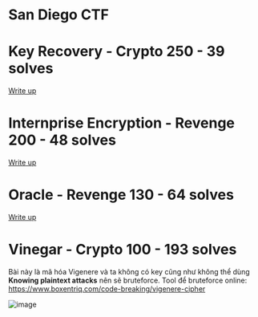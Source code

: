 # San Diego CTF
# Key Recovery - Crypto 250 - 39 solves

[Write up]()

# Internprise Encryption - Revenge 200 - 48 solves

[Write up](https://github.com/Tsouth113/San-Diego/tree/main/Internprise_Encryption)

# Oracle - Revenge 130 - 64 solves

[Write up](https://github.com/Tsouth113/San-Diego/tree/main/Key_recovery)

# Vinegar - Crypto 100 - 193 solves
Bài này là mã hóa Vigenere và ta không có key cũng như không thể dùng **Knowing plaintext attacks** nên sẽ bruteforce. Tool để bruteforce online:
https://www.boxentriq.com/code-breaking/vigenere-cipher

![image](https://user-images.githubusercontent.com/92845822/167448882-84279b77-717d-4779-830a-b27627bb9f26.png)
